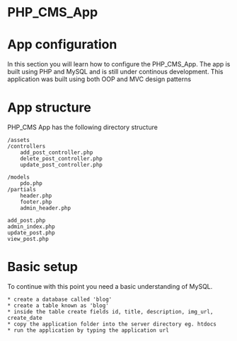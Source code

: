 # PHP_CMS_App

# App configuration
In this section you will learn how to configure the PHP_CMS_App. The app is built using PHP and MySQL and is still under continous development.
This application was built using both OOP and MVC design patterns

# App structure
PHP_CMS App has the following directory structure

    /assets
    /controllers
        add_post_controller.php 
        delete_post_controller.php
        update_post_controller.php 

    /models
        pdo.php 
    /partials
        header.php
        footer.php
        admin_header.php

    add_post.php
    admin_index.php
    update_post.php
    view_post.php

# Basic setup
To continue with this point you need a basic understanding of MySQL. 
```
* create a database called 'blog'
* create a table known as 'blog'
* inside the table create fields id, title, description, img_url, create_date
* copy the application folder into the server directory eg. htdocs
* run the application by typing the application url 
```
